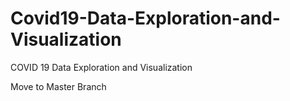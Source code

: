 # Covid19-Data-Exploration-and-Visualization
COVID 19 Data Exploration and Visualization

Move to Master Branch
